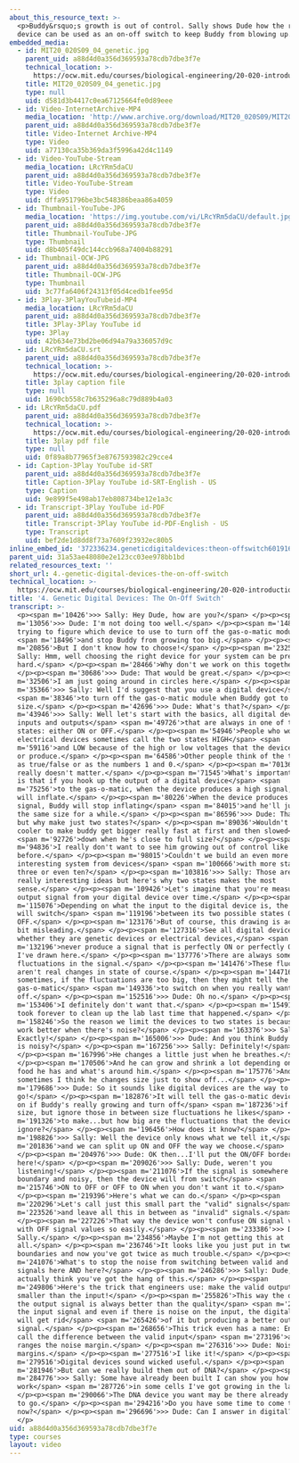 ```yaml
---
about_this_resource_text: >-
  <p>Buddy&rsquo;s growth is out of control. Sally shows Dude how the right
  device can be used as an on-off switch to keep Buddy from blowing up.</p>
embedded_media:
  - id: MIT20_020S09_04_genetic.jpg
    parent_uid: a88d4d0a356d369593a78cdb7dbe3f7e
    technical_location: >-
      https://ocw.mit.edu/courses/biological-engineering/20-020-introduction-to-biological-engineering-design-spring-2009/biobuilder-animations/4.-genetic-digital-devices-the-on-off-switch/MIT20_020S09_04_genetic.jpg
    title: MIT20_020S09_04_genetic.jpg
    type: null
    uid: d581d3b4417c0ea67125664fe0d89eee
  - id: Video-InternetArchive-MP4
    media_location: 'http://www.archive.org/download/MIT20_020S09/MIT20_020S09_genetic.mp4'
    parent_uid: a88d4d0a356d369593a78cdb7dbe3f7e
    title: Video-Internet Archive-MP4
    type: Video
    uid: a77130ca35b369da3f5996a42d4c1149
  - id: Video-YouTube-Stream
    media_location: LRcYRm5daCU
    parent_uid: a88d4d0a356d369593a78cdb7dbe3f7e
    title: Video-YouTube-Stream
    type: Video
    uid: dffa951796be3bc548386beaa86a4059
  - id: Thumbnail-YouTube-JPG
    media_location: 'https://img.youtube.com/vi/LRcYRm5daCU/default.jpg'
    parent_uid: a88d4d0a356d369593a78cdb7dbe3f7e
    title: Thumbnail-YouTube-JPG
    type: Thumbnail
    uid: d8b405f49dc144ccb968a74004b88291
  - id: Thumbnail-OCW-JPG
    parent_uid: a88d4d0a356d369593a78cdb7dbe3f7e
    title: Thumbnail-OCW-JPG
    type: Thumbnail
    uid: 3c77fa6406f24313f05d4cedb1fee95d
  - id: 3Play-3PlayYouTubeid-MP4
    media_location: LRcYRm5daCU
    parent_uid: a88d4d0a356d369593a78cdb7dbe3f7e
    title: 3Play-3Play YouTube id
    type: 3Play
    uid: 42b634e73bd2be06d94a79a336057d9c
  - id: LRcYRm5daCU.srt
    parent_uid: a88d4d0a356d369593a78cdb7dbe3f7e
    technical_location: >-
      https://ocw.mit.edu/courses/biological-engineering/20-020-introduction-to-biological-engineering-design-spring-2009/biobuilder-animations/4.-genetic-digital-devices-the-on-off-switch/LRcYRm5daCU.srt
    title: 3play caption file
    type: null
    uid: 1690cb558c7b635296a8c79d889b4a03
  - id: LRcYRm5daCU.pdf
    parent_uid: a88d4d0a356d369593a78cdb7dbe3f7e
    technical_location: >-
      https://ocw.mit.edu/courses/biological-engineering/20-020-introduction-to-biological-engineering-design-spring-2009/biobuilder-animations/4.-genetic-digital-devices-the-on-off-switch/LRcYRm5daCU.pdf
    title: 3play pdf file
    type: null
    uid: 0f89a8b77965f3e8767593982c29cce4
  - id: Caption-3Play YouTube id-SRT
    parent_uid: a88d4d0a356d369593a78cdb7dbe3f7e
    title: Caption-3Play YouTube id-SRT-English - US
    type: Caption
    uid: 9e899f5e498ab17eb808734be12e1a3c
  - id: Transcript-3Play YouTube id-PDF
    parent_uid: a88d4d0a356d369593a78cdb7dbe3f7e
    title: Transcript-3Play YouTube id-PDF-English - US
    type: Transcript
    uid: bef2de1d8dd8f73a7609f23932ec80b5
inline_embed_id: '372336234.geneticdigitaldevices:theon-offswitch60191645'
parent_uid: 31a53ae48080e2e123cc03ee978bb1bd
related_resources_text: ''
short_url: 4.-genetic-digital-devices-the-on-off-switch
technical_location: >-
  https://ocw.mit.edu/courses/biological-engineering/20-020-introduction-to-biological-engineering-design-spring-2009/biobuilder-animations/4.-genetic-digital-devices-the-on-off-switch
title: '4. Genetic Digital Devices: The On-Off Switch'
transcript: >-
  <p><span m='10426'>>> Sally: Hey Dude, how are you?</span> </p><p><span
  m='13056'>>> Dude: I'm not doing too well.</span> </p><p><span m='14886'>I'm
  trying to figure which device to use to turn off the gas-o-matic module</span>
  <span m='18496'>and stop Buddy from growing too big.</span> </p><p><span
  m='20856'>But I don't know how to choose!</span> </p><p><span m='23256'>>>
  Sally: Hmm, well choosing the right device for your system can be pretty
  hard.</span> </p><p><span m='28466'>Why don't we work on this together?</span>
  </p><p><span m='30686'>>> Dude: That would be great.</span> </p><p><span
  m='32506'>I am just going around in circles here.</span> </p><p><span
  m='35366'>>> Sally: Well I'd suggest that you use a digital device</span>
  <span m='38346'>to turn off the gas-o-matic module when Buddy got to a certain
  size.</span> </p><p><span m='42696'>>> Dude: What's that?</span> </p><p><span
  m='43946'>>> Sally: Well let's start with the basics, all digital devices have
  inputs and outputs</span> <span m='49726'>that are always in one of two
  states: either ON or OFF.</span> </p><p><span m='54946'>People who work with
  electrical devices sometimes call the two states HIGH</span> <span
  m='59116'>and LOW because of the high or low voltages that the devices receive
  or produce.</span> </p><p><span m='64586'>Other people think of the two states
  as true/false or as the numbers 1 and 0.</span> </p><p><span m='70136'>It
  really doesn't matter.</span> </p><p><span m='71545'>What's important for us
  is that if you hook up the output of a digital device</span> <span
  m='75256'>to the gas-o-matic, when the device produces a high signal, Buddy
  will inflate.</span> </p><p><span m='80226'>When the device produces a low
  signal, Buddy will stop inflating</span> <span m='84015'>and he'll just stay
  the same size for a while.</span> </p><p><span m='86596'>>> Dude: That's cool
  but why make just two states?</span> </p><p><span m='89036'>Wouldn't it be
  cooler to make buddy get bigger really fast at first and then slowed</span>
  <span m='92726'>down when he's close to full size?</span> </p><p><span
  m='94836'>I really don't want to see him growing out of control like
  before.</span> </p><p><span m='98015'>Couldn't we build an even more
  interesting system from devices</span> <span m='100666'>with more states, like
  three or even ten?</span> </p><p><span m='103816'>>> Sally: Those are all
  really interesting ideas but here's why two states makes the most
  sense.</span> </p><p><span m='109426'>Let's imagine that you're measuring the
  output signal from your digital device over time.</span> </p><p><span
  m='115076'>Depending on what the input to the digital device is, the output
  will switch</span> <span m='119196'>between its two possible states ON and
  OFF.</span> </p><p><span m='123176'>But of course, this drawing is actually a
  bit misleading.</span> </p><p><span m='127316'>See all digital devices,
  whether they are genetic devices or electrical devices,</span> <span
  m='132196'>never produce a signal that is perfectly ON or perfectly OFF like
  I've drawn here.</span> </p><p><span m='137776'>There are always some minor
  fluctuations in the signal.</span> </p><p><span m='141476'>These fluctuations
  aren't real changes in state of course.</span> </p><p><span m='144716'>But
  sometimes, if the fluctuations are too big, then they might tell the
  gas-o-matic</span> <span m='149336'>to switch on when you really want it
  off.</span> </p><p><span m='152516'>>> Dude: Oh no.</span> </p><p><span
  m='153406'>I definitely don't want that.</span> </p><p><span m='154916'>It
  took forever to clean up the lab last time that happened.</span> </p><p><span
  m='158246'>So the reason we limit the devices to two states is because they
  work better when there's noise?</span> </p><p><span m='163376'>>> Sally:
  Exactly!</span> </p><p><span m='165006'>>> Dude: And you think Buddy's growth
  is noisy?</span> </p><p><span m='167256'>>> Sally: Definitely!</span>
  </p><p><span m='167996'>He changes a little just when he breathes.</span>
  </p><p><span m='170506'>And he can grow and shrink a lot depending on how much
  food he has and what's around him.</span> </p><p><span m='175776'>And
  sometimes I think he changes size just to show off...</span> </p><p><span
  m='179686'>>> Dude: So it sounds like digital devices are the way to
  go!</span> </p><p><span m='182876'>It will tell the gas-o-matic device to turn
  on if Buddy's really growing and turn off</span> <span m='187236'>if he's full
  size, but ignore those in between size fluctuations he likes</span> <span
  m='191326'>to make...but how big are the fluctuations that the device will
  ignore?</span> </p><p><span m='196456'>How does it know?</span> </p><p><span
  m='198826'>>> Sally: Well the device only knows what we tell it,</span> <span
  m='201836'>and we can split up ON and OFF the way we choose.</span>
  </p><p><span m='204976'>>> Dude: OK then...I'll put the ON/OFF border
  here!</span> </p><p><span m='209026'>>> Sally: Dude, weren't you
  listening!</span> </p><p><span m='211076'>If the signal is somewhere near this
  boundary and noisy, then the device will from switch</span> <span
  m='215746'>ON to OFF or OFF to ON when you don't want it to.</span>
  </p><p><span m='219396'>Here's what we can do.</span> </p><p><span
  m='220296'>Let's call just this small part the "valid" signals</span> <span
  m='223526'>and leave all this in between as "invalid" signals.</span>
  </p><p><span m='227226'>That way the device won't confuse ON signal values
  with OFF signal values so easily.</span> </p><p><span m='233386'>>> Dude: Aw
  Sally.</span> </p><p><span m='234856'>Maybe I'm not getting this at
  all.</span> </p><p><span m='236746'>It looks like you just put in two
  boundaries and now you've got twice as much trouble.</span> </p><p><span
  m='241076'>What's to stop the noise from switching between valid and invalid
  signals here AND here?</span> </p><p><span m='246286'>>> Sally: Dude, I
  actually think you've got the hang of this.</span> </p><p><span
  m='249806'>Here's the trick that engineers use: make the valid output ranges
  smaller than the input!</span> </p><p><span m='255826'>This way the quality of
  the output signal is always better than the quality</span> <span m='260036'>of
  the input signal and even if there is noise on the input, the digital device
  will get rid</span> <span m='265426'>of it but producing a better output
  signal.</span> </p><p><span m='268656'>This trick even has a name: Engineers
  call the difference between the valid input</span> <span m='273196'>and output
  ranges the noise margin.</span> </p><p><span m='276316'>>> Dude: Noise
  margins.</span> </p><p><span m='277516'>I like it!</span> </p><p><span
  m='279516'>Digital devices sound wicked useful.</span> </p><p><span
  m='281946'>But can we really build them out of DNA?</span> </p><p><span
  m='284776'>>> Sally: Some have already been built I can show you how they
  work</span> <span m='287726'>in some cells I've got growing in the lab.</span>
  </p><p><span m='290066'>The DNA device you want may be there already and ready
  to go.</span> </p><p><span m='294216'>Do you have some time to come to the lab
  now?</span> </p><p><span m='296696'>>> Dude: Can I answer in digital?</span>
  </p>
uid: a88d4d0a356d369593a78cdb7dbe3f7e
type: courses
layout: video
---
```


